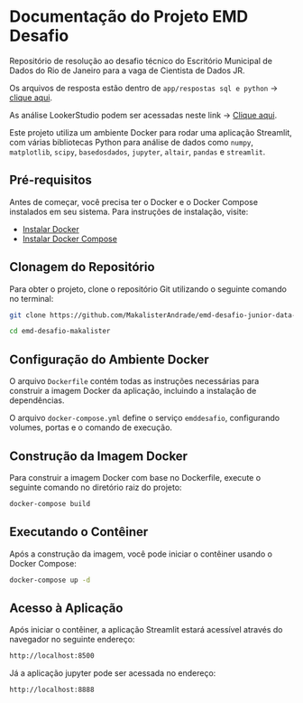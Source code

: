 # Documentação do Projeto EMD Desafio

Repositório de resolução ao desafio técnico do Escritório Municipal de Dados do Rio de Janeiro para a vaga de Cientista de Dados JR.

Os arquivos de resposta estão dentro de `app/respostas sql e python` -> [clique aqui](https://github.com/MakalisterAndrade/emd-desafio-junior-data-scientist/tree/resolucao/app/respostas%20sql%20e%20python).

As análise LookerStudio podem ser acessadas neste link -> [Clique aqui](https://lookerstudio.google.com/reporting/064d29ca-c9b7-46d3-aead-a5ef3b99433a).


Este projeto utiliza um ambiente Docker para rodar uma aplicação Streamlit, com várias bibliotecas Python para análise de dados como `numpy`, `matplotlib`, `scipy`, `basedosdados`, `jupyter`, `altair`, `pandas` e `streamlit`.

## Pré-requisitos

Antes de começar, você precisa ter o Docker e o Docker Compose instalados em seu sistema. Para instruções de instalação, visite:

- [Instalar Docker](https://docs.docker.com/get-docker/)
- [Instalar Docker Compose](https://docs.docker.com/compose/install/)

## Clonagem do Repositório

Para obter o projeto, clone o repositório Git utilizando o seguinte comando no terminal:

```bash
git clone https://github.com/MakalisterAndrade/emd-desafio-junior-data-scientist/tree/resolucao emd-desafio-makalister
```
```bash
cd emd-desafio-makalister
```

## Configuração do Ambiente Docker

O arquivo `Dockerfile` contém todas as instruções necessárias para construir a imagem Docker da aplicação, incluindo a instalação de dependências.

O arquivo `docker-compose.yml` define o serviço `emddesafio`, configurando volumes, portas e o comando de execução.

## Construção da Imagem Docker

Para construir a imagem Docker com base no Dockerfile, execute o seguinte comando no diretório raiz do projeto:

```bash
docker-compose build
```

## Executando o Contêiner

Após a construção da imagem, você pode iniciar o contêiner usando o Docker Compose:

```bash
docker-compose up -d
```
## Acesso à Aplicação

Após iniciar o contêiner, a aplicação Streamlit estará acessível através do navegador no seguinte endereço:

```bash
http://localhost:8500
```
Já a aplicação jupyter pode ser acessada no endereço:

```bash
http://localhost:8888
```